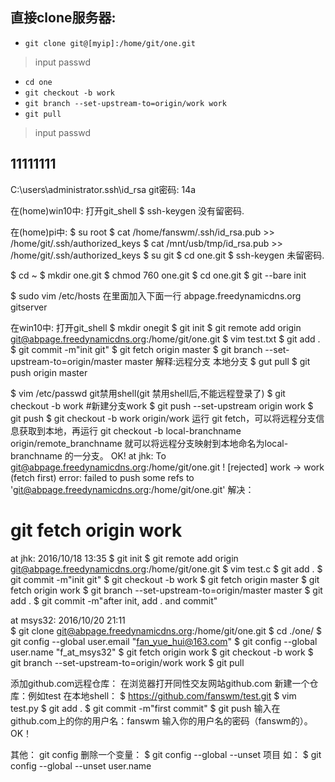 ## 直接clone服务器:
+ `git clone git@[myip]:/home/git/one.git`
> input passwd
+ `cd one`
+ `git checkout -b work`
+ `git branch --set-upstream-to=origin/work work`
+ `git pull`
> input passwd

## 11111111
C:\users\administrator\.ssh\id_rsa
git密码: 14a

在(home)win10中:
打开git_shell
$ ssh-keygen
	没有留密码.

在(home)pi中:
$ su root
$ cat /home/fanswm/.ssh/id_rsa.pub >> /home/git/.ssh/authorized_keys
$ cat /mnt/usb/tmp/id_rsa.pub >> /home/git/.ssh/authorized_keys
$ su git
$ cd one.git
$ ssh-keygen
未留密码.


$ cd ~
$ mkdir one.git
$ chmod 760 one.git
$ cd one.git
$ git --bare init

$ sudo vim /etc/hosts
	在里面加入下面一行
	abpage.freedynamicdns.org gitserver

在win10中:
打开git_shell
$ mkdir onegit
$ git init
$ git remote add origin git@abpage.freedynamicdns.org:/home/git/one.git
$ vim test.txt
$ git add .
$ git commit -m"init git"
$ git fetch origin master
$ git branch --set-upstream-to=origin/master master
解释:远程分支  本地分支
$ gut pull
$ git push origin master

$ vim /etc/passwd
git禁用shell(git 禁用shell后,不能远程登录了)
$ git checkout -b work #新建分支work
$ git push --set-upstream origin work
$ git push
$ git checkout -b work origin/work
运行 git fetch，可以将远程分支信息获取到本地，再运行 git checkout -b local-branchname origin/remote_branchname  就可以将远程分支映射到本地命名为local-branchname  的一分支。 
OK!
at jhk:
To git@abpage.freedynamicdns.org:/home/git/one.git
 ! [rejected]        work -> work (fetch first)
error: failed to push some refs to 'git@abpage.freedynamicdns.org:/home/git/one.git'
解决：
# git fetch origin work


at jhk:
 2016/10/18 13:35 
$ git init
$ git remote add origin git@abpage.freedynamicdns.org:/home/git/one.git
$ vim test.c
$ git add .
$ git commit -m"init git"
$ git checkout -b work
$ git fetch origin master
$ git fetch origin work
$ git branch --set-upstream-to=origin/master master
$ git add .
$ git commit -m"after init, add . and commit"

at msys32:
 2016/10/20 21:11  
$ git clone git@abpage.freedynamicdns.org:/home/git/one.git
$ cd ./one/
$ git config --global user.email "fan_yue_hui@163.com"
$ git config --global user.name "f_at_msys32"
$ git fetch origin work
$ git checkout -b work
$ git branch --set-upstream-to=origin/work work
$ git pull

添加github.com远程仓库：
在浏览器打开同性交友网站github.com
新建一个仓库：例如test
在本地shell：
$ https://github.com/fanswm/test.git
$ vim test.py
$ git add .
$ git commit -m"first commit"
$ git push
输入在github.com上的你的用户名：fanswm
输入你的用户名的密码（fanswm的）。
OK！

其他：
git config 删除一个变量：
$ git config --global --unset 项目
如：
$ git config --global --unset user.name
